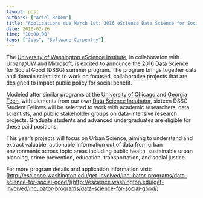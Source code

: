 ```yaml
---
layout: post
authors: ["Ariel Rokem"]
title: "Applications due March 1st: 2016 eScience Data Science for Social Good summer program"
date: 2016-02-26
time: "10:00:00"
tags: ["Jobs", "Software Carpentry"]
---
```


The [University of Washington eScience Institute](http://escience.washington.edu/), in collaboration with
[Urban@UW](http://urban.uw.edu/) and Microsoft, is excited to announce the 2016
Data Science for Social Good (DSSG) summer program. The program brings together
data and domain scientists to work on focused, collaborative projects that are
designed to impact public policy for social benefit.

Modeled after similar programs at the [University of Chicago](http://dssg.uchicago.edu/) and [Georgia Tech](http://dssg-atl.com/),
with elements from our own [Data Science Incubator](http://escience.washington.edu/get-involved/incubator-programs/winter-2016/), sixteen DSSG Student Fellows
will be selected to work with academic researchers, data scientists, and public
stakeholder groups on data-intensive research projects. Graduate students and
advanced undergraduates are eligible for these paid positions.

This year’s projects will focus on Urban Science, aiming to understand and
extract valuable, actionable information out of data from urban environments
across topic areas including public health, sustainable urban planning, crime
prevention, education, transportation, and social justice.

For more program details and application information visit:
[http://escience.washington.edu/get-involved/incubator-programs/data-science-for-social-good/](http://escience.washington.edu/get-involved/incubator-programs/data-science-for-social-good/)

